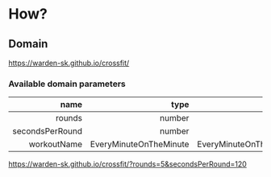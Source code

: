 # How?

## Domain

https://warden-sk.github.io/crossfit/

### Available domain parameters

|            name |                   type |                        |
|----------------:|-----------------------:|-----------------------:|
|          rounds |                 number |                     10 |
| secondsPerRound |                 number |                     60 |
|     workoutName | EveryMinuteOnTheMinute | EveryMinuteOnTheMinute |

https://warden-sk.github.io/crossfit/?rounds=5&secondsPerRound=120
